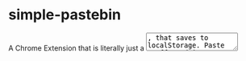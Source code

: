 # simple-pastebin

A Chrome Extension that is literally just a <textarea>, that saves to localStorage. Paste stuff, and it automatically saves as you paste/type!

![Screenshot of chrome extension](./assets/chromeStore/tile440x280.png)

## Features

* It's literally a text area! 🤯
* Saves to localStorage as you change the text area! 💾
* Loads from localStorage when you re-open the extension! ♻️
* Uses [color palettes](https://en.wikipedia.org/wiki/Game_Boy_Color#Color_palettes_used_for_original_Game_Boy_games) that the GameBoy Color would use to colorize original Gameboy games! 🎨
* Has rad 8-bit characters running across the header! 🎮

## Motivation

Because I wanted it, and I got tired of either going to [pastebin](https://pastebin.com/), or [paste.ubuntu.com](https://paste.ubuntu.com/). And plus, I can build random stuff way past my bedtime, I'm and adult! Thank you very mcuh. 😂

Also, I wanted to see how fast I could a Chrome extension. Including publishing it on the store, and having a semi-dope looking Github page. The answer to that is about ~3 hours. ⏱️

## Should you use this?

Probably not. 🤔 Unless you have the following qualities:

1. You are also tired of going to random websites with random text areas (that don't save to localStorage)
2. You happen to really love the GameBoy, and don't mind the questionable CSS colors that remind you of the GameBoy Color.
3. You think it is really cool when random and fun animations play across the top of your applications.


## Contributing

There is no build system, this is as vanilla JS as it gets! 🍦

But, we do have some convience npm scripts for making releases:

* `npm run deploy` - To run np and simply do a github release.
* `npm run zip` - To make a zip file for the chrome web store.

## LICENSE

[MIT](https://oss.ninja/mit). 📄

However, Images in `assets/walks` are random images I found on the internet for something cool / fun. They are not owned by me, and simply were added to add some fun to a Free and Open Source Chrome Extension. :)
